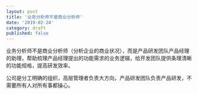 ```yaml
---
layout: post
title: '业务分析师不是商业分析师'
date: '2019-02-24'
category: draft
published: false
---
```


业务分析师不是商业分析师（分析企业的商业状况），而是产品研发团队产品经理的助理，帮助梳理产品经理提出的功能需求的业务逻辑，给开发团队提供条理清晰的功能规格，提高研发效率。

公司是分工明确的组织，高层管理者负责大方向，产品研发团队负责产品研发，不需要所有人对所有事都操心。
